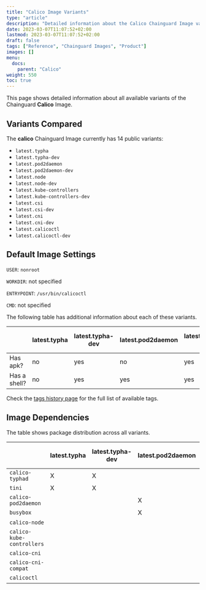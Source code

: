 ```yaml
---
title: "Calico Image Variants"
type: "article"
description: "Detailed information about the Calico Chainguard Image variants"
date: 2023-03-07T11:07:52+02:00
lastmod: 2023-03-07T11:07:52+02:00
draft: false
tags: ["Reference", "Chainguard Images", "Product"]
images: []
menu:
  docs:
    parent: "Calico"
weight: 550
toc: true
---
```


This page shows detailed information about all available variants of the Chainguard **Calico** Image.

## Variants Compared
The **calico** Chainguard Image currently has 14 public variants: 

- `latest.typha`
- `latest.typha-dev`
- `latest.pod2daemon`
- `latest.pod2daemon-dev`
- `latest.node`
- `latest.node-dev`
- `latest.kube-controllers`
- `latest.kube-controllers-dev`
- `latest.csi`
- `latest.csi-dev`
- `latest.cni`
- `latest.cni-dev`
- `latest.calicoctl`
- `latest.calicoctl-dev`

## Default Image Settings
`USER`:		`nonroot`

`WORKDIR`:	not specified

`ENTRYPOINT`:	`/usr/bin/calicoctl`

`CMD`:		not specified

The following table has additional information about each of these variants.

|              | latest.typha | latest.typha-dev | latest.pod2daemon | latest.pod2daemon-dev | latest.node | latest.node-dev | latest.kube-controllers | latest.kube-controllers-dev | latest.csi | latest.csi-dev | latest.cni | latest.cni-dev | latest.calicoctl | latest.calicoctl-dev |
|--------------|--------------|------------------|-------------------|-----------------------|-------------|-----------------|-------------------------|-----------------------------|------------|----------------|------------|----------------|------------------|----------------------|
| Has apk?     | no           | yes              | no                | yes                   | no          | yes             | no                      | yes                         | no         | yes            | no         | yes            | no               | yes                  |
| Has a shell? | no           | yes              | yes               | yes                   | yes         | yes             | no                      | yes                         | no         | yes            | no         | yes            | no               | yes                  |

Check the [tags history page](/chainguard/chainguard-images/reference/calico/tags_history/) for the full list of available tags.
## Image Dependencies
The table shows package distribution across all variants.

|                           | latest.typha | latest.typha-dev | latest.pod2daemon | latest.pod2daemon-dev | latest.node | latest.node-dev | latest.kube-controllers | latest.kube-controllers-dev | latest.csi | latest.csi-dev | latest.cni | latest.cni-dev | latest.calicoctl | latest.calicoctl-dev |
|---------------------------|--------------|------------------|-------------------|-----------------------|-------------|-----------------|-------------------------|-----------------------------|------------|----------------|------------|----------------|------------------|----------------------|
| `calico-typhad`           | X            | X                |                   |                       |             |                 |                         |                             |            |                |            |                |                  |                      |
| `tini`                    | X            | X                |                   |                       |             |                 |                         |                             |            |                |            |                |                  |                      |
| `calico-pod2daemon`       |              |                  | X                 | X                     |             |                 |                         |                             | X          | X              |            |                |                  |                      |
| `busybox`                 |              |                  | X                 | X                     | X           | X               |                         |                             |            |                |            |                |                  |                      |
| `calico-node`             |              |                  |                   |                       | X           | X               |                         |                             |            |                |            |                |                  |                      |
| `calico-kube-controllers` |              |                  |                   |                       |             |                 | X                       | X                           |            |                |            |                |                  |                      |
| `calico-cni`              |              |                  |                   |                       |             |                 |                         |                             |            |                | X          | X              |                  |                      |
| `calico-cni-compat`       |              |                  |                   |                       |             |                 |                         |                             |            |                | X          | X              |                  |                      |
| `calicoctl`               |              |                  |                   |                       |             |                 |                         |                             |            |                |            |                | X                | X                    |
